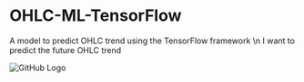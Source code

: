 # OHLC-ML-TensorFlow
A model to predict OHLC trend using the TensorFlow framework \n
I want to predict the future OHLC trend

![GitHub Logo](https://i.stack.imgur.com/VxLKL.png)
